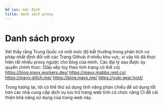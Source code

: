 ```yaml
---
bố cục: mặc định
title: danh sách proxy
---
```


# Danh sách proxy
Xét thấy rằng Trung Quốc có một mức độ bất thường trong phân tích cú pháp nhất định đối với các Trang Github ở nhiều khu vực, vì vậy tôi đã thực hiện rất nhiều proxy ngược cho blog của mình. Các đại lý sau được ủy quyền chính thức:
(Sắp xếp tùy theo tình trạng có thể có)
<https://blog.mayx.workers.dev/>
<https://mayx.mabbs.repl.co/>
<https://mayx.glitch.me/>
<https://blog.mayx.me/>
<https://yuki.gear.host/>

Trong tương lai, tôi có thể thử sử dụng tính năng phản chiếu để sử dụng tốt hơn các nhà cung cấp dịch vụ lưu trữ trang web tĩnh có chức năng CI để cải thiện khả năng sử dụng của trang web này.

